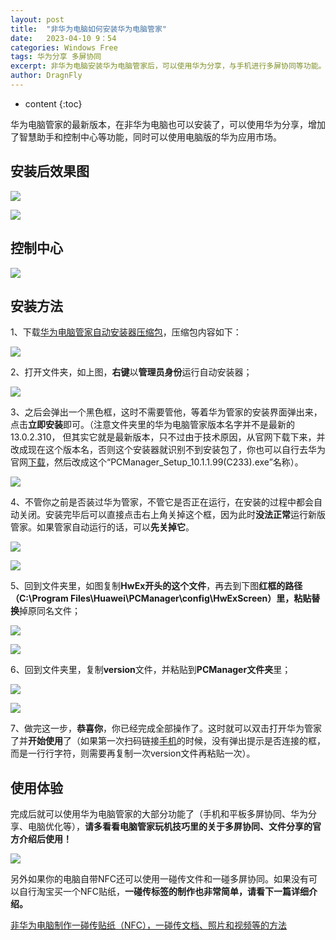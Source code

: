 ```yaml
---
layout: post
title:  "非华为电脑如何安装华为电脑管家"
date:   2023-04-10 9：54
categories: Windows Free
tags: 华为分享 多屏协同
excerpt: 非华为电脑安装华为电脑管家后，可以使用华为分享，与手机进行多屏协同等功能。
author: DragnFly
---
```


* content
{:toc}

华为电脑管家的最新版本，在非华为电脑也可以安装了，可以使用华为分享，增加了智慧助手和控制中心等功能，同时可以使用电脑版的华为应用市场。

## 安装后效果图

![](https://pic4.zhimg.com/v2-c03b18e1aea648d9188ef83e73f1613b_b.jpg)

![](https://pic1.zhimg.com/v2-dfdd7b5258856a33461c781b0f910910_b.jpg)

## 控制中心

![](https://pic1.zhimg.com/v2-b64edff6c381feaa03a8258aaca212d8_b.jpg)

## 安装方法

1、下载[华为电脑管家自动安装器压缩包](https://pan.baidu.com/s/1nGJrQZM3VckWBbeOQkQfrw?pwd=67tp)，压缩包内容如下：

![](https://pic1.zhimg.com/v2-d6189e65983743f2c3225f7eea53456c_b.png)

2、打开文件夹，如上图，**右键**以**管理员身份**运行自动安装器；

![](https://pic3.zhimg.com/v2-af15e2c04ba418b51c0e5c099f56e62e_b.jpg)

3、之后会弹出一个黑色框，这时不需要管他，等着华为管家的安装界面弹出来，点击**立即安装**即可。（注意文件夹里的华为电脑管家版本名字并不是最新的13.0.2.310， 但其实它就是最新版本，只不过由于技术原因，从官网下载下来，并改成现在这个版本名，否则这个安装器就识别不到安装包了，你也可以自行去华为官网[下载](https://consumer-tkb.huawei.com/weknow/servlet/download/public?contextNo=W00037337&view=true)，然后改成这个“PCManager\_Setup\_10.1.1.99(C233).exe”名称）。

![](https://pic3.zhimg.com/v2-31a95e9c19948c90559239f4f3e6ff82_b.jpg)

4、不管你之前是否装过华为管家，不管它是否正在运行，在安装的过程中都会自动关闭。安装完毕后可以直接点击右上角关掉这个框，因为此时**没法正常**运行新版管家。如果管家自动运行的话，可以**先关掉它**。

![](https://pic4.zhimg.com/v2-fc4ec4d5c0576601e704266e48ccae83_b.jpg)

![](https://pic1.zhimg.com/v2-3b2552c9b99d14aa7e2a59eddf20ac94_b.jpg)

5、回到文件夹里，如图复制**HwEx开头的这个文件**，再去到下图**红框的路径（C:\\Program Files\\Huawei\\PCManager\\config\\HwExScreen）**里，粘贴**替换**掉原同名文件；

![](https://pic3.zhimg.com/v2-3bda8a76eb61e94aa8877031388e9592_b.jpg)

![](https://pic1.zhimg.com/v2-1e0bf2ca78c184e32fd15e3cda47fc74_b.jpg)

6、回到文件夹里，复制**version**文件，并粘贴到**PCManager文件夹**里；

![](https://pic2.zhimg.com/v2-c98608bcc09d51dc8d94614f15b20881_b.jpg)

![](https://pic4.zhimg.com/v2-9e8efc7ba575722a9811be341bf3dd97_b.jpg)

7、做完这一步，**恭喜你**，你已经完成全部操作了。这时就可以双击打开华为管家了并**开始使用**了（如果第一次扫码链接[手机](https://link.zhihu.com/?target=https%3A//m.smzdm.com/fenlei/zhinengshouji/)的时候，没有弹出提示是否连接的框，而是一行行字符，则需要再复制一次version文件再粘贴一次）。

## 使用体验

完成后就可以使用华为电脑管家的大部分功能了（手机和平板多屏协同、华为分享、电脑优化等），**请多看看电脑管家玩机技巧里的关于多屏协同、文件分享的官方介绍后使用！**

![](https://pic2.zhimg.com/v2-271d40675329d33dde1479d43359fbfd_b.jpg)

另外如果你的电脑自带NFC还可以使用一碰传文件和一碰多屏协同。如果没有可以自行淘宝买一个NFC贴纸，**一碰传标签的制作也非常简单，请看下一篇详细介绍。**

[非华为电脑制作一碰传贴纸（NFC），一碰传文档、照片和视频等的方法](https://zhuanlan.zhihu.com/p/574448478)